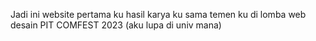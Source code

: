Jadi ini website pertama ku hasil karya ku sama temen ku di lomba web desain PIT COMFEST 2023 (aku lupa di univ mana)
